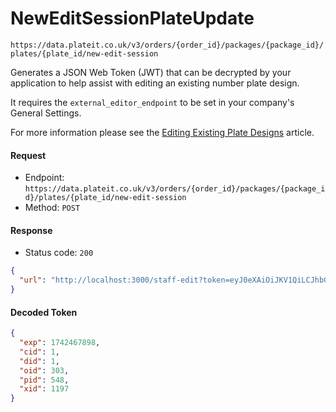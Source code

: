 # NewEditSessionPlateUpdate

`https://data.plateit.co.uk/v3/orders/{order_id}/packages/{package_id}/plates/{plate_id/new-edit-session`

Generates a JSON Web Token (JWT) that can be decrypted by your application to help assist with editing an existing number plate design.

It requires the `external_editor_endpoint` to be set in your company's General Settings.

For more information please see the [Editing Existing Plate Designs](/fundamentals/editing-existing-plate-designs.md) article.

<!-- tabs:start -->

#### **Request**

* Endpoint: `https://data.plateit.co.uk/v3/orders/{order_id}/packages/{package_id}/plates/{plate_id/new-edit-session`
* Method: `POST`

#### **Response**

* Status code: `200`

```json
{
  "url": "http://localhost:3000/staff-edit?token=eyJ0eXAiOiJKV1QiLCJhbGciOiJIUzI1NiJ9.eyJleHAiOjE3NDI0Njc4OTgsImNpZCI6MSwiZGlkIjoxLCJvaWQiOjMwMywicGlkIjo1NDgsInhpZCI6MTE5N30.ljY1mk1M3UhfHW89-PMIMhuSO-LqDoW46YiuTbiMyXQ"
}
```

#### **Decoded Token**

```json
{
  "exp": 1742467898,
  "cid": 1,
  "did": 1,
  "oid": 303,
  "pid": 548,
  "xid": 1197
}
```

<!-- tabs:end -->